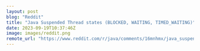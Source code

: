 ```yaml
---
layout: post
blog: "Reddit"
title: "Java Suspended Thread states (BLOCKED, WAITING, TIMED_WAITING)"
date: 2023-09-19T10:37:46Z
image: images/reddit.png
remote_url: "https://www.reddit.com/r/java/comments/16mnhmx/java_suspended_thread_states_blocked_waiting/"
---
```

